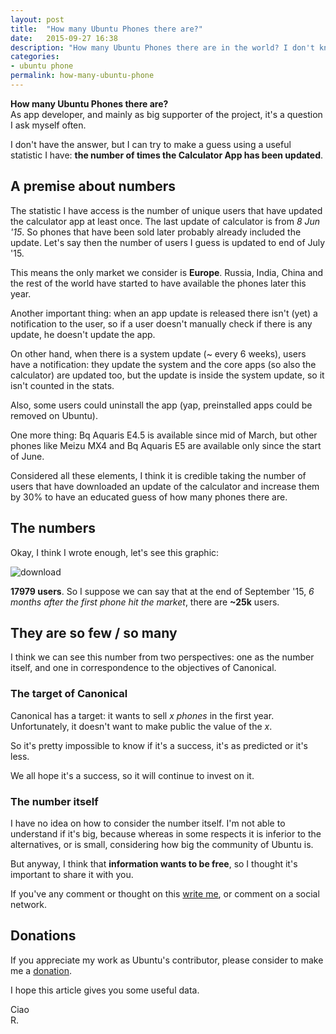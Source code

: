 ```yaml
---
layout: post
title:  "How many Ubuntu Phones there are?"
date:   2015-09-27 16:38
description: "How many Ubuntu Phones there are in the world? I don't know, but we can try to make a guess"
categories:
- ubuntu phone
permalink: how-many-ubuntu-phone
---
```


**How many Ubuntu Phones there are?**<br/>
As app developer, and mainly as big supporter of the project, it's a question I
ask myself often.

I don't have the answer, but I can try to make a guess using a useful statistic
I have: **the number of times the Calculator App has been updated**.

## A premise about numbers

The statistic I have access is the number of unique users that have updated the
calculator app at least once. The last update of calculator is from *8 Jun '15*.
So phones that have been sold later probably already included the update. Let's
say then the number of users I guess is updated to end of July '15.

This means the only market we consider is **Europe**. Russia, India, China and
the rest of the world have started to have available the phones later this year.

Another important thing: when an app update is released there isn't (yet) a
notification to the user, so if a user doesn't manually check if there is any
update, he doesn't update the app.

On other hand, when there is a system update (~ every 6 weeks), users have a
notification: they update the system and the core apps (so also the calculator)
are updated too, but the update is inside the system update, so it isn't counted
in the stats.

Also, some users could uninstall the app (yap, preinstalled apps could be
removed on Ubuntu).

One more thing: Bq Aquaris E4.5 is available since mid of March, but other
phones like Meizu MX4 and Bq Aquaris E5 are available only since the start of
June.

Considered all these elements, I think it is credible taking the number of users
that have downloaded an update of the calculator and increase them by 30% to
have an educated guess of how many phones there are.

## The numbers

Okay, I think I wrote enough, let's see this graphic:

![download][img0]

**17979 users**. So I suppose we can say that at the end of September '15, *6
months after the first phone hit the market*, there are **~25k** users.

## They are so few / so many

I think we can see this number from two perspectives: one as the number itself,
and one in correspondence to the objectives of Canonical.

### The target of Canonical

Canonical has a target: it wants to sell *x phones* in the first year.
Unfortunately, it doesn't want to make public the value of the *x*.

So it's pretty impossible to know if it's a success, it's as predicted or it's
less.

We all hope it's a success, so it will continue to invest on it.

### The number itself

I have no idea on how to consider the number itself. I'm not able to understand
if it's big, because whereas in some respects it is inferior to the
alternatives, or is small, considering how big the community of Ubuntu is.

But anyway, I think that **information wants to be free**, so I thought it's
important to share it with you.

If you've any comment or thought on this [write me][contact], or comment on a
social network.

## Donations

If you appreciate my work as Ubuntu's contributor, please consider to make me a
[donation][donation].

I hope this article gives you some useful data.

Ciao<br/>
R.

[img0]: https://img.rpadovani.com/posts/calculator-downloads.png
[donation]: http://rpadovani.com/donations/
[contact]: http://rpadovani.com/about/
